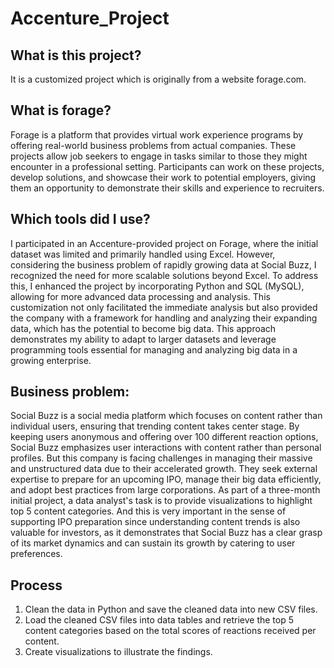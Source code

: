 # Accenture_Project

## What is this project?
It is a customized project which is originally from a website forage.com.

## What is forage?
Forage is a platform that provides virtual work experience programs by offering real-world business problems from actual companies. These projects allow job seekers to engage in tasks similar to those they might encounter in a professional setting. Participants can work on these projects, develop solutions, and showcase their work to potential employers, giving them an opportunity to demonstrate their skills and experience to recruiters.

## Which tools did I use?
I participated in an Accenture-provided project on Forage, where the initial dataset was limited and primarily handled using Excel. However, considering the business problem of rapidly growing data at Social Buzz, I recognized the need for more scalable solutions beyond Excel. To address this, I enhanced the project by incorporating Python and SQL (MySQL), allowing for more advanced data processing and analysis. This customization not only facilitated the immediate analysis but also provided the company with a framework for handling and analyzing their expanding data, which has the potential to become big data. This approach demonstrates my ability to adapt to larger datasets and leverage programming tools essential for managing and analyzing big data in a growing enterprise.

## Business problem: 
Social Buzz is a social media platform which focuses on content rather than individual users, ensuring that trending content takes center stage. By keeping users anonymous and offering over 100 different reaction options, Social Buzz emphasizes user interactions with content rather than personal profiles.
But this company is facing challenges in managing their massive and unstructured data due to their accelerated growth. They seek external expertise to prepare for an upcoming IPO, manage their big data efficiently, and adopt best practices from large corporations. As part of a three-month initial project, a data analyst's task is to provide visualizations to highlight top 5 content categories. And this is very important in the sense of supporting IPO preparation since understanding content trends is also valuable for investors, as it demonstrates that Social Buzz has a clear grasp of its market dynamics and can sustain its growth by catering to user preferences.

## Process 
1) Clean the data in Python and save the cleaned data into new CSV files.
2) Load the cleaned CSV files into data tables and retrieve the top 5 content categories based on the total scores of reactions received per content.
3) Create visualizations to illustrate the findings.


